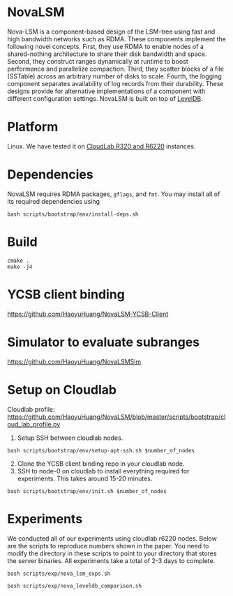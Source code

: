 # NovaLSM
Nova-LSM is a component-based design of the LSM-tree using fast and high bandwidth networks such as RDMA. These components implement the following novel concepts.  First, they use RDMA to enable nodes of a shared-nothing architecture to share their disk bandwidth and space. Second, they construct ranges dynamically at runtime to boost performance and parallelize compaction. Third, they scatter blocks of a file (SSTable) across an arbitrary number of disks to scale. Fourth, the logging component separates availability of log records from their durability.  These designs provide for alternative implementations of a component with different configuration settings.  NovaLSM is built on top of [LevelDB](https://github.com/google/leveldb). 

# Platform
Linux. We have tested it on [CloudLab R320 and R6220](https://docs.cloudlab.us/hardware.html) instances. 

# Dependencies
NovaLSM requires RDMA packages, `gflags`, and `fmt`. You may install all of its required dependencies using
```
bash scripts/bootstrap/env/install-deps.sh
```

# Build
```
cmake .
make -j4
```

# YCSB client binding
https://github.com/HaoyuHuang/NovaLSM-YCSB-Client

# Simulator to evaluate subranges
https://github.com/HaoyuHuang/NovaLSMSim

# Setup on Cloudlab
Cloudlab profile: https://github.com/HaoyuHuang/NovaLSM/blob/master/scripts/bootstrap/cloud_lab_profile.py

1. Setup SSH between cloudlab nodes. 
```
bash scripts/bootstrap/env/setup-apt-ssh.sh $number_of_nodes
```
2. Clone the YCSB client binding repo in your cloudlab node. 
3. SSH to node-0 on cloudlab to install everything required for experiments. This takes around 15-20 minutes. 
```
bash scripts/bootstrap/env/init.sh $number_of_nodes
```

# Experiments
We conducted all of our experiments using cloudlab r6220 nodes. Below are the scripts to reproduce numbers shown in the paper. You need to modify the directory in these scripts to point to your directory that stores the server binaries. All experiments take a total of 2-3 days to complete. 
```
bash scripts/exp/nova_lsm_exps.sh
```
```
bash scripts/exp/nova_leveldb_comparison.sh
```
